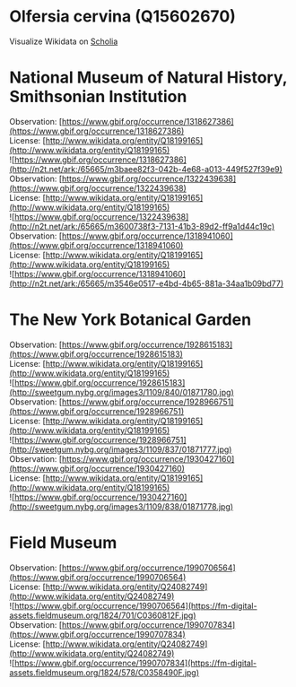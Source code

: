 
Olfersia cervina (Q15602670)
============================
  
Visualize Wikidata on [Scholia](https://scholia.toolforge.org/taxon/Q15602670)
# National Museum of Natural History, Smithsonian Institution
  
Observation: [https://www.gbif.org/occurrence/1318627386](https://www.gbif.org/occurrence/1318627386)  
License: [http://www.wikidata.org/entity/Q18199165](http://www.wikidata.org/entity/Q18199165)  
![https://www.gbif.org/occurrence/1318627386](http://n2t.net/ark:/65665/m3baee82f3-042b-4e68-a013-449f527f39e9)  
Observation: [https://www.gbif.org/occurrence/1322439638](https://www.gbif.org/occurrence/1322439638)  
License: [http://www.wikidata.org/entity/Q18199165](http://www.wikidata.org/entity/Q18199165)  
![https://www.gbif.org/occurrence/1322439638](http://n2t.net/ark:/65665/m3600738f3-7131-41b3-89d2-ff9a1d44c19c)  
Observation: [https://www.gbif.org/occurrence/1318941060](https://www.gbif.org/occurrence/1318941060)  
License: [http://www.wikidata.org/entity/Q18199165](http://www.wikidata.org/entity/Q18199165)  
![https://www.gbif.org/occurrence/1318941060](http://n2t.net/ark:/65665/m3546e0517-e4bd-4b65-881a-34aa1b09bd77)
# The New York Botanical Garden
  
Observation: [https://www.gbif.org/occurrence/1928615183](https://www.gbif.org/occurrence/1928615183)  
License: [http://www.wikidata.org/entity/Q18199165](http://www.wikidata.org/entity/Q18199165)  
![https://www.gbif.org/occurrence/1928615183](http://sweetgum.nybg.org/images3/1109/840/01871780.jpg)  
Observation: [https://www.gbif.org/occurrence/1928966751](https://www.gbif.org/occurrence/1928966751)  
License: [http://www.wikidata.org/entity/Q18199165](http://www.wikidata.org/entity/Q18199165)  
![https://www.gbif.org/occurrence/1928966751](http://sweetgum.nybg.org/images3/1109/837/01871777.jpg)  
Observation: [https://www.gbif.org/occurrence/1930427160](https://www.gbif.org/occurrence/1930427160)  
License: [http://www.wikidata.org/entity/Q18199165](http://www.wikidata.org/entity/Q18199165)  
![https://www.gbif.org/occurrence/1930427160](http://sweetgum.nybg.org/images3/1109/838/01871778.jpg)
# Field Museum
  
Observation: [https://www.gbif.org/occurrence/1990706564](https://www.gbif.org/occurrence/1990706564)  
License: [http://www.wikidata.org/entity/Q24082749](http://www.wikidata.org/entity/Q24082749)  
![https://www.gbif.org/occurrence/1990706564](https://fm-digital-assets.fieldmuseum.org/1824/701/C0360812F.jpg)  
Observation: [https://www.gbif.org/occurrence/1990707834](https://www.gbif.org/occurrence/1990707834)  
License: [http://www.wikidata.org/entity/Q24082749](http://www.wikidata.org/entity/Q24082749)  
![https://www.gbif.org/occurrence/1990707834](https://fm-digital-assets.fieldmuseum.org/1824/578/C0358490F.jpg)